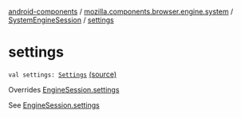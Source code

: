[android-components](../../index.md) / [mozilla.components.browser.engine.system](../index.md) / [SystemEngineSession](index.md) / [settings](./settings.md)

# settings

`val settings: `[`Settings`](../../mozilla.components.concept.engine/-settings/index.md) [(source)](https://github.com/mozilla-mobile/android-components/blob/master/components/browser/engine-system/src/main/java/mozilla/components/browser/engine/system/SystemEngineSession.kt#L263)

Overrides [EngineSession.settings](../../mozilla.components.concept.engine/-engine-session/settings.md)

See [EngineSession.settings](../../mozilla.components.concept.engine/-engine-session/settings.md)


